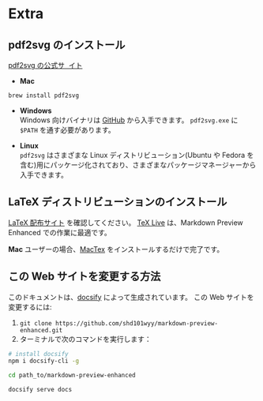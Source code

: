 # Extra

## pdf2svg のインストール

[pdf2svg の公式サ ​​ イト](https://www.cityinthesky.co.uk/opensource/pdf2svg/)

- **Mac**

```bash
brew install pdf2svg
```

- **Windows**  
  Windows 向けバイナリは [GitHub](https://github.com/jalios/pdf2svg-windows) から入手できます。
  `pdf2svg.exe` に `$PATH` を通す必要があります。

- **Linux**  
  `pdf2svg` はさまざまな Linux ディストリビューション(Ubuntu や Fedora を含む)用にパッケージ化されており、さまざまなパッケージマネージャーから入手できます。

## LaTeX ディストリビューションのインストール

[LaTeX 配布サイト](https://www.latex-project.org/get/) を確認してください。
[TeX Live](https://www.tug.org/texlive/) は、Markdown Preview Enhanced での作業に最適です。

**Mac** ユーザーの場合、[MacTex](https://www.tug.org/mactex) をインストールするだけで完了です。

## この Web サイトを変更する方法

このドキュメントは、[docsify](https://docsify.js.org/#/) によって生成されています。
この Web サイトを変更するには:

1. `git clone https://github.com/shd101wyy/markdown-preview-enhanced.git`
2. ターミナルで次のコマンドを実行します：

```bash
# install docsify
npm i docsify-cli -g

cd path_to/markdown-preview-enhanced

docsify serve docs
```
